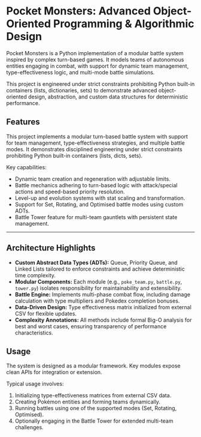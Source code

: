 # Pocket Monsters: Advanced Object-Oriented Programming & Algorithmic Design

Pocket Monsters is a Python implementation of a modular battle system inspired by complex turn-based games. It models teams of autonomous entities engaging in combat, with support for dynamic team management, type-effectiveness logic, and multi-mode battle simulations.

This project is engineered under strict constraints prohibiting Python built-in containers (lists, dictionaries, sets) to demonstrate advanced object-oriented design, abstraction, and custom data structures for deterministic performance.

## Features

This project implements a modular turn-based battle system with support for team management, type-effectiveness strategies, and multiple battle modes. It demonstrates disciplined engineering under strict constraints prohibiting Python built-in containers (lists, dicts, sets).

Key capabilities:  
- Dynamic team creation and regeneration with adjustable limits.  
- Battle mechanics adhering to turn-based logic with attack/special actions and speed-based priority resolution.  
- Level-up and evolution systems with stat scaling and transformation.  
- Support for Set, Rotating, and Optimised battle modes using custom ADTs.  
- Battle Tower feature for multi-team gauntlets with persistent state management.

---

## Architecture Highlights

- **Custom Abstract Data Types (ADTs):** Queue, Priority Queue, and Linked Lists tailored to enforce constraints and achieve deterministic time complexity.  
- **Modular Components:** Each module (e.g., `poke_team.py`, `battle.py`, `tower.py`) isolates responsibility for maintainability and extensibility.  
- **Battle Engine:** Implements multi-phase combat flow, including damage calculation with type multipliers and Pokedex completion bonuses.  
- **Data-Driven Design:** Type effectiveness matrix initialized from external CSV for flexible updates.  
- **Complexity Annotations:** All methods include formal Big-O analysis for best and worst cases, ensuring transparency of performance characteristics.

## Usage

The system is designed as a modular framework. Key modules expose clean APIs for integration or extension.

Typical usage involves:  
1. Initializing type-effectiveness matrices from external CSV data.  
2. Creating Pokémon entities and forming teams dynamically.  
3. Running battles using one of the supported modes (Set, Rotating, Optimised).  
4. Optionally engaging in the Battle Tower for extended multi-team challenges.